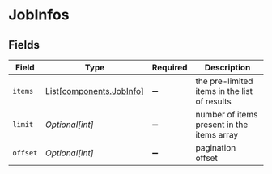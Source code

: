 # JobInfos


## Fields

| Field                                                          | Type                                                           | Required                                                       | Description                                                    |
| -------------------------------------------------------------- | -------------------------------------------------------------- | -------------------------------------------------------------- | -------------------------------------------------------------- |
| `items`                                                        | List[[components.JobInfo](../../models/components/jobinfo.md)] | :heavy_minus_sign:                                             | the pre-limited items in the list of results                   |
| `limit`                                                        | *Optional[int]*                                                | :heavy_minus_sign:                                             | number of items present in the items array                     |
| `offset`                                                       | *Optional[int]*                                                | :heavy_minus_sign:                                             | pagination offset                                              |